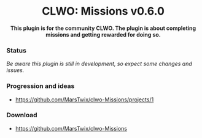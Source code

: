 <h1 align="center">
    CLWO: Missions v0.6.0
</h1>
<p align="center">
    <strong>This plugin is for the community CLWO. The plugin is about completing missions and getting rewarded for doing so.</strong>
</p>

### Status
*Be aware this plugin is still in development, so expect some changes and issues.*

### Progression and ideas
 - https://github.com/MarsTwix/clwo-Missions/projects/1

### Download
 - https://github.com/MarsTwix/clwo-Missions
